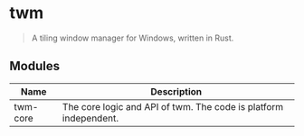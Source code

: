 # twm
> A tiling window manager for Windows, written in Rust.

## Modules

| Name | Description |
|---|---|
| twm-core | The core logic and API of twm. The code is platform independent. |
